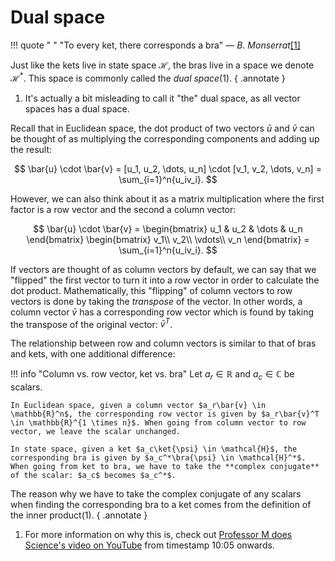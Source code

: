# Dual space
!!! quote " "
    "To every ket, there corresponds a bra" &mdash; *B. Monserrat*[[1]](#prof-m-dirac)

Just like the kets live in state space $\mathcal{H}$, the bras live in a space we denote $\mathcal{H}^*$. This space is commonly called the *dual space*(1).
{ .annotate }

1.    It's actually a bit misleading to call it "the" dual space, as all vector spaces has a dual space.

Recall that in Euclidean space, the dot product of two vectors $\bar{u}$ and $\bar{v}$ can be thought of as multiplying the corresponding components and adding up the result:

$$
\bar{u} \cdot \bar{v} = [u_1, u_2, \dots, u_n] \cdot [v_1, v_2, \dots, v_n] = \sum_{i=1}^n{u_iv_i}.
$$

However, we can also think about it as a matrix multiplication where the first factor is a row vector and the second a column vector:

$$
\bar{u} \cdot \bar{v} =
\begin{bmatrix}
    u_1 & u_2 & \dots & u_n
\end{bmatrix}
\begin{bmatrix}
    v_1\\
    v_2\\
    \vdots\\
    v_n
\end{bmatrix} = \sum_{i=1}^n{u_iv_i}.
$$

If vectors are thought of as column vectors by default, we can say that we "flipped" the first vector to turn it into a row vector in order to calculate the dot product. Mathematically, this "flipping" of column vectors to row vectors is done by taking the *transpose* of the vector. In other words, a column vector $\bar{v}$ has a corresponding row vector which is found by taking the transpose of the original vector: $\bar{v}^T$.

The relationship between row and column vectors is similar to that of bras and kets, with one additional difference:

!!! info "Column vs. row vector, ket vs. bra"
    Let $a_r \in \mathbb{R}$ and $a_c \in \mathbb{C}$ be scalars.

    In Euclidean space, given a column vector $a_r\bar{v} \in \mathbb{R}^n$, the corresponding row vector is given by $a_r\bar{v}^T \in \mathbb{R}^{1 \times n}$. When going from column vector to row vector, we leave the scalar unchanged.

    In state space, given a ket $a_c\ket{\psi} \in \mathcal{H}$, the corresponding bra is given by $a_c^*\bra{\psi} \in \mathcal{H}^*$. When going from ket to bra, we have to take the **complex conjugate** of the scalar: $a_c$ becomes $a_c^*$.

The reason why we have to take the complex conjugate of any scalars when finding the corresponding bra to a ket comes from the definition of the inner product(1).
{ .annotate }

1.    For more information on why this is, check out [Professor M does Science's video on YouTube](https://www.youtube.com/watch?v=hJoWM9jf0gU) from timestamp 10:05 onwards.